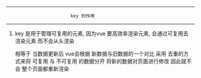 --------------------------------------------------------------------
                            key 的作用
--------------------------------------------------------------------
  1. key 是用于管理可复用的元素, 因为vue 要高效率渲染元素, 会通过可复用去
     渲染元素 而不会从头渲染

     相等于 当数据更新后 vue会根据 新数据与旧数据的一个对比 采用 去重的方
     式来将 可复用 与 不可复用 的数据分开  将新的数据对页面进行修改 
     因此就不会 整个页面都重新渲染